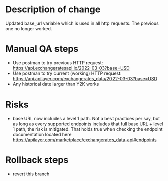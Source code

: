 # Description of change
Updated base_url variable which is used in all http requests.  The previous one no longer worked.

# Manual QA steps
 - Use postman to try previous HTTP request:  https://api.exchangeratesapi.io/2022-03-03?base=USD
 - Use postman to try current (working) HTTP request: https://api.apilayer.com/exchangerates_data/2022-03-03?base=USD
 - Any historical date larger than Y2K works
 
# Risks
 - base URL now includes a level 1 path.  Not a best practices per say, but as long as every supported endpoints includes that full base URL + level 1 path, the risk is mitigated.  That holds true when checking the endpoint documentation located here https://apilayer.com/marketplace/exchangerates_data-api#endpoints
 
# Rollback steps
 - revert this branch
